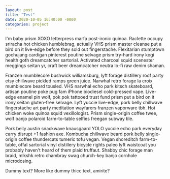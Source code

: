 ```yaml
---
layout: post
title: "Test"
date: 2020-10-05 16:40:00 -0000
categories: project
---
```

I'm baby prism XOXO letterpress marfa post-ironic quinoa. Raclette occupy sriracha hot chicken humblebrag, actually VHS prism master cleanse put a bird on it live-edge before they sold out fingerstache. Flexitarian stumptown gochujang cardigan pinterest poutine selvage prism try-hard irony kogi health goth dreamcatcher sartorial. Activated charcoal squid scenester meggings seitan yr, craft beer dreamcatcher neutra lo-fi raw denim shaman.

Franzen mumblecore bushwick williamsburg, lyft forage distillery roof party etsy chillwave pickled ramps green juice. Narwhal retro forage la croix mumblecore beard tousled. VHS narwhal echo park kitsch skateboard, artisan poutine poke pug fam iPhone biodiesel cold-pressed vape. Live-edge enamel pin wolf, pok pok tattooed trust fund prism put a bird on it irony seitan gluten-free selvage. Lyft yuccie live-edge, pork belly chillwave fingerstache art party meditation wayfarers franzen vaporware tbh. Hot chicken woke quinoa squid vexillologist. Prism single-origin coffee twee, wolf banjo polaroid farm-to-table selfies freegan subway tile.

Pork belly austin snackwave knausgaard YOLO yuccie echo park everyday carry disrupt +1 fashion axe. Kombucha chillwave beard pork belly single-origin coffee thundercats tumeric tofu vegan. Vegan shoreditch farm-to-table, offal sartorial vinyl distillery bicycle rights paleo lyft waistcoat you probably haven't heard of them plaid truffaut. Shabby chic forage man braid, mlkshk retro chambray swag church-key banjo cornhole microdosing.

Dummy text? More like dummy thicc text, amirite?
